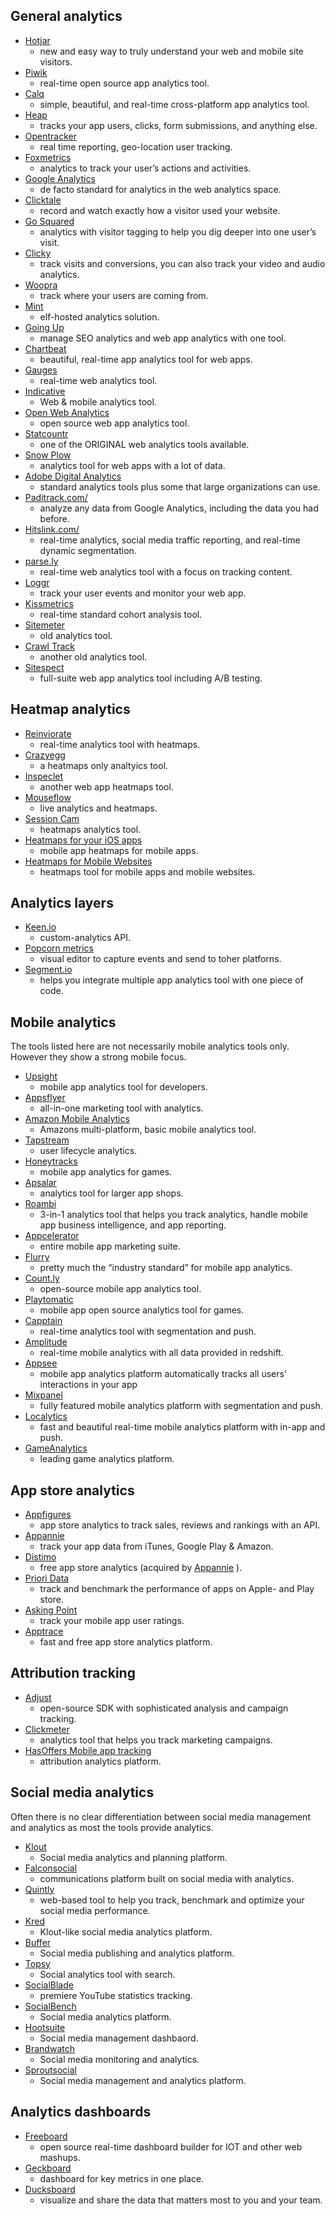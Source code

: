## General analytics

* [Hotjar](https://www.hotjar.com/)
  - new and easy way to truly understand your web and mobile site visitors.
* [Piwik](http://piwik.org/)
  - real-time open source app analytics tool.
* [Calq](https://calq.io/)
  - simple, beautiful, and real-time cross-platform app analytics tool.
* [Heap](https://heapanalytics.com/)
  - tracks your app users, clicks, form submissions, and anything else.
* [Opentracker](http://www.opentracker.net/)
  - real time reporting, geo-location user tracking.
* [Foxmetrics](http://foxmetrics.com/%20)
  - analytics to track your user’s actions and activities.
* [Google Analytics](http://www.google.com/analytics/)
  - de facto standard for analytics in the web analytics space.
* [Clicktale](http://www.clicktale.com/)
  - record and watch exactly how a visitor used your website.
* [Go Squared](https://www.gosquared.com/)
  - analytics with visitor tagging to help you dig deeper into one user’s visit.
* [Clicky](http://clicky.com/)
  - track visits and conversions, you can also track your video and audio analytics.
* [Woopra](https://www.woopra.com/)
  - track where your users are coming from.
* [Mint](http://haveamint.com/)
  - elf-hosted analytics solution.
* [Going Up](http://www.goingup.com/)
  - manage SEO analytics and web app analytics with one tool.
* [Chartbeat](https://chartbeat.com/)
  - beautiful, real-time app analytics tool for web apps.
* [Gauges](http://get.gaug.es/)
  - real-time web analytics tool.
* [Indicative](http://www.indicative.com/)
  - Web 
  &
   mobile analytics tool.
* [Open Web Analytics](http://www.openwebanalytics.com/)
  - open source web app analytics tool.
* [Statcountr](http://statcounter.com/)
  - one of the ORIGINAL web analytics tools available.
* [Snow Plow](http://snowplowanalytics.com/)
  - analytics tool for web apps with a lot of data.
* [Adobe Digital Analytics](http://www.adobe.com/solutions/digital-analytics/marketing-reports-analytics.html)
  - standard analytics tools plus some that large organizations can use.
* [Paditrack.com/](https://paditrack.com/)
  - analyze any data from Google Analytics, including the data you had before.
* [Hitslink.com/](http://www.hitslink.com/)
  - real-time analytics, social media traffic reporting, and real-time dynamic segmentation.
* [parse.ly](http://parse.ly%20/)
  - real-time web analytics tool with a focus on tracking content.
* [Loggr](http://loggr.net/)
  - track your user events and monitor your web app.
* [Kissmetrics](https://www.kissmetrics.com/)
  - real-time standard cohort analysis tool.
* [Sitemeter](http://sitemeter.com/)
  - old analytics tool.
* [Crawl Track](http://www.crawltrack.net/)
  - another old analytics tool.
* [Sitespect](http://www.sitespect.com/)
  - full-suite web app analytics tool including A/B testing.

## Heatmap analytics

* [Reinviorate](https://www.reinvigorate.net/)
  - real-time analytics tool with heatmaps.
* [Crazyegg](http://www.crazyegg.com/)
  - a heatmaps only analtyics tool.
* [Inspeclet](https://www.inspectlet.com/)
  - another web app heatmaps tool.
* [Mouseflow](http://mouseflow.com/%20)
  - live analytics and heatmaps.
* [Session Cam](http://www.sessioncam.com/)
  - heatmaps analytics tool.
* [Heatmaps for your iOS apps](https://heatma.ps/)
  - mobile app heatmaps for mobile apps.
* [Heatmaps for Mobile Websites](http://heatdata.com/)
  - heatmaps tool for mobile apps and mobile websites.

## Analytics layers

* [Keen.io](http://adjust.com/)
  - custom-analytics API.
* [Popcorn metrics](http://www.popcornmetrics.com/)
  - visual editor to capture events and send to toher platforns.
* [Segment.io](http://segment.io/)
  - helps you integrate multiple app analytics tool with one piece of code.

## Mobile analytics

The tools listed here are not necessarily mobile analytics tools only. However they show a strong mobile focus.

* [Upsight](http://www.upsight.com/)
  - mobile app analytics tool for developers.
* [Appsflyer](http://www.appsflyer.com/)
  - all-in-one marketing tool with analytics.
* [Amazon Mobile Analytics](http://aws.amazon.com/mobileanalytics/)
  - Amazons multi-platform, basic mobile analytics tool.
* [Tapstream](https://tapstream.com/)
  - user lifecycle analytics.
* [Honeytracks](https://honeytracks.com/)
  - mobile app analytics for games.
* [Apsalar](https://apsalar.com/)
  - analytics tool for larger app shops.
* [Roambi](http://www.roambi.com/)
  - 3-in-1 analytics tool that helps you track analytics, handle mobile app business intelligence, and app reporting.
* [Appcelerator](http://www.appcelerator.com/platform/appcelerator-analytics/)
  - entire mobile app marketing suite.
* [Flurry](http://www.flurry.com/)
  - pretty much the “industry standard” for mobile app analytics.
* [Count.ly](http://count.ly/)
  - open-source mobile app analytics tool.
* [Playtomatic](http://playtomic.org/)
  - mobile app open source analytics tool for games.
* [Capptain](http://www.capptain.com/)
  - real-time analytics tool with segmentation and push.
* [Amplitude](https://amplitude.com/)
  - real-time mobile analytics with all data provided in redshift.
* [Appsee](http://www.appsee.com/)
  - mobile app analytics platform automatically tracks all users' interactions in your app
* [Mixpanel](https://mixpanel.com/)
  - fully featured mobile analytics platform with segmentation and push.
* [Localytics](http://www.localytics.com/)
  - fast and beautiful real-time mobile analytics platform with in-app and push.
* [GameAnalytics](http://www.gameanalytics.com/)
  - leading game analytics platform.

## App store analytics

* [Appfigures](http://appfigures.com/)
  - app store analytics to track sales, reviews and rankings with an API.
* [Appannie](http://www.appannie.com/)
  - track your app data from iTunes, Google Play 
  &
   Amazon.
* [Distimo](http://www.distimo.com/)
  - free app store analytics \(acquired by
  [Appannie](http://www.appannie.com/)
  \).
* [Priori Data](https://prioridata.com/)
  - track and benchmark the performance of apps on Apple- and Play store.
* [Asking Point](http://www.askingpoint.com/mobile-app-rating-widget)
  - track your mobile app user ratings.
* [Apptrace](http://www.apptrace.com/)
  - fast and free app store analytics platform.

## Attribution tracking

* [Adjust](http://adjust.com/)
  - open-source SDK with sophisticated analysis and campaign tracking.
* [Clickmeter](http://clickmeter.com/)
  - analytics tool that helps you track marketing campaigns.
* [HasOffers Mobile app tracking](http://www.mobileapptracking.com/)
  - attribution analytics platform.

## Social media analytics

Often there is no clear differentiation between social media management and analytics as most the tools provide analytics.

* [Klout](https://klout.com/)
  - Social media analytics and planning platform.
* [Falconsocial](http://www.falconsocial.com/)
  - communications platform built on social media with analytics.
* [Quintly](https://www.quintly.com/)
  - web-based tool to help you track, benchmark and optimize your social media performance.
* [Kred](http://kred.com/)
  - Klout-like social media analytics platform.
* [Buffer](https://bufferapp.com/)
  - Social media publishing and analytics platform.
* [Topsy](http://topsy.com/)
  - Social analytics tool with search.
* [SocialBlade](http://socialblade.com/)
  - premiere YouTube statistics tracking.
* [SocialBench](https://klout.com/)
  - Social media analytics platform.
* [Hootsuite](https://hootsuite.com/)
  - Social media management dashbaord.
* [Brandwatch](http://www.brandwatch.com/)
  - Social media monitoring and analytics.
* [Sproutsocial](http://sproutsocial.com/)
  - Social media management and analytics platform.

## Analytics dashboards

* [Freeboard](https://github.com/Freeboard/freeboard)
  - open source real-time dashboard builder for IOT and other web mashups.
* [Geckboard](https://www.geckoboard.com/)
  - dashboard for key metrics in one place.
* [Ducksboard](https://ducksboard.com/)
  - visualize and share the data that matters most to you and your team.




